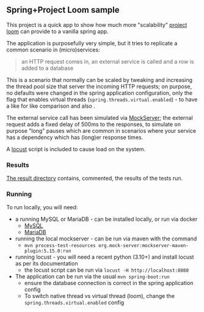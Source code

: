 ## Spring+Project Loom sample
This project is a quick app to show how much more "scalability" [project loom](https://openjdk.org/projects/loom/) can provide to a vanilla spring app.

The application is purposefully very simple, but it tries to replicate a common scenario in (micro)services:

> an HTTP request comes in, an external service is called and a row is added to a database

This is a scenario that normally can be scaled by tweaking and increasing the thread pool size that server the 
incoming HTTP requests; on purpose, no defaults were changed in the spring application configuration, only the
flag that enables virtual threads (`spring.threads.virtual.enabled`) - to have a like for like comparison and 
also .

The external service call has been simulated via [MockServer](https://www.mock-server.com/); the external request
adds a fixed delay of 500ms to the responses, to simulate on purpose "long" pauses which are common in scenarios 
where your service has a dependency which has (long)er response times.

A [locust](https://locust.io/) script is included to cause load on the system.

### Results
[The result directory](results/results.md) contains, commented, the results of the tests run.

### Running
To run locally, you will need:
* a running MySQL or MariaDB - can be installed locally, or run via docker 
  * [MySQL](https://hub.docker.com/_/mysql)
  * [MariaDB](https://hub.docker.com/_/mariadb)
* running the local mockserver - can be run via maven with the command
  * `mvn process-test-resources org.mock-server:mockserver-maven-plugin:5.15.0:run`
* running locust - you will need a recent python (3.10+) and install locust as per its documentation
  * the locust script can be run via `locust -H http://localhost:8080`
* The application can be run via the usual `mvn spring-boot:run`
  * ensure the database connection is correct in the spring application config
  * To switch native thread vs virtual thread (loom), change the `spring.threads.virtual.enabled` config